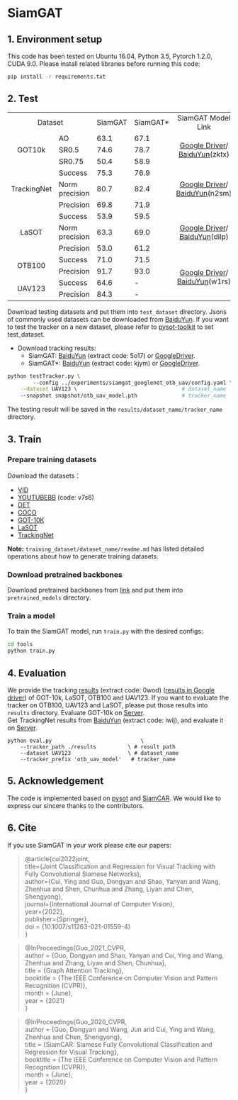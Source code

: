 # SiamGAT

## 1. Environment setup
This code has been tested on Ubuntu 16.04, Python 3.5, Pytorch 1.2.0, CUDA 9.0.
Please install related libraries before running this code: 
```bash
pip install -r requirements.txt
```

## 2. Test

<table>    
    <tr>
        <td colspan="2" align=center> Dataset</td>
        <td align=center>SiamGAT</td>
        <td align=center>SiamGAT*</td>
        <td align=center>SiamGAT Model Link</td>
        <td align=center>SiamGAT* Model Link</td>
    </tr>
    <tr>
        <td rowspan="3" align=center>GOT10k</td>
        <td>AO</td>
        <td>63.1</td> <td>67.1</td>
        <td rowspan="3" align=center>
			<a href="https://drive.google.com/file/d/1g4ETsJF_jtvpn0-6XF0VGxCtg67-EFmc/view?usp=sharing">Google Driver</a>/<br>
			<a href="https://pan.baidu.com/s/1wap-r-57Rl9NGndiSNAfHw">BaiduYun</a>(zktx)
		</td>
        <td rowspan="3" align=center>
			<a href="https://drive.google.com/file/d/19nzlqz9aCswQwnnvc9AS7btAg_uLCTYI/view?usp=sharing">Google Driver</a>/<br>
			<a href="https://pan.baidu.com/s/1P95mpvJGoxJ1KW8EUgfiEQ">BaiduYun</a>(d74o)
		</td>
    </tr>
    <tr>
        <td>SR0.5</td>
        <td>74.6</td> <td>78.7</td>
    </tr>
    <tr>
        <td>SR0.75</td>
        <td>50.4</td> <td>58.9</td>
    </tr>
    <tr>
        <td rowspan="3" align=center>TrackingNet</td>
        <td>Success</td>
        <td>75.3</td> <td>76.9</td>
        <td rowspan="3" align=center>
			<a href="https://drive.google.com/file/d/1D2FSYDepz8LU0D3ZsWPYdEIVpNItgHwl/view?usp=sharing">Google Driver</a>/<br>
			<a href="https://pan.baidu.com/s/1Zst1o1cg_zK9YqN3meJ7Bw">BaiduYun</a>(n2sm)
		</td>
        <td rowspan="3" align=center>
			<a href="https://drive.google.com/file/d/1WgZwzKzxz_qgFke8kY4UspCdXjHYxIPG/view?usp=sharing">Google Driver</a>/<br>
			<a href="https://pan.baidu.com/s/1WyuNhoyqJqBEzDdbMVFrRA">BaiduYun</a>(fxo2)
		</td>
    </tr>
    <tr>
        <td>Norm precision</td>
        <td>80.7</td> <td>82.4</td>
    </tr>
    <tr>
        <td>Precision</td>
        <td>69.8</td> <td>71.9</td>
    </tr>
    <tr>
        <td rowspan="3" align=center>LaSOT</td>
        <td>Success</td>
        <td>53.9</td> <td> 59.5 </td>
        <td rowspan="3" align=center>
			<a href="https://drive.google.com/file/d/167ANy1557rcIsAjuH6_bSS_OFEvgG93s/view?usp=sharing">Google Driver</a>/<br>
			<a href="https://pan.baidu.com/s/17-pG-Mytg4sT330mhd584A">BaiduYun</a>(dilp)
		</td>
        <td rowspan="3" align=center>
			<a href="https://drive.google.com/file/d/1WgZwzKzxz_qgFke8kY4UspCdXjHYxIPG/view?usp=sharing">Google Driver</a>/<br>
			<a href="https://pan.baidu.com/s/1WyuNhoyqJqBEzDdbMVFrRA">BaiduYun</a>(fxo2)
		</td>
    </tr>
    <tr>
        <td>Norm precision</td>
        <td>63.3</td> <td> 69.0 </td>
    </tr>
    <tr>
        <td>Precision</td>
        <td>53.0</td> <td> 61.2 </td>
        <td rowspan="2" align=center> - </td>
    </tr>
    <tr>
        <td rowspan="2" align=center>OTB100</td>
        <td>Success</td>
        <td>71.0</td> <td>71.5</td>
        <td rowspan="4" align=center>
			<a href="https://drive.google.com/file/d/1LKU6DuOzmLGJr-LYm4yXciJwIizbV_Zf/view?usp=sharing">Google Driver</a>/<br>
			<a href="https://pan.baidu.com/s/1nuK-gAX12K96CQpHbHr3tA">BaiduYun</a>(w1rs)
		</td>
        <td rowspan="4" align=center>
			<a href="https://drive.google.com/file/d/1JX7j93R5tQkfxC2NHHUkoIpE2dVGrMe-/view?usp=sharing">Google Driver</a>/<br>
			<a href="https://pan.baidu.com/s/1D_hrPpOPNcFYzaPbAINi_g">BaiduYun</a>(c6c5)
		</td>
    </tr>
    <tr>
        <td>Precision</td>
        <td>91.7</td> <td>93.0</td>
    </tr>
    <tr>
        <td rowspan="2" align=center>UAV123</td>
        <td>Success</td>
        <td>64.6</td> <td> - </td>
    </tr>
    <tr>
        <td>Precision</td>
        <td>84.3</td> <td> - </td>
    </tr>
</table>


Download testing datasets and put them into `test_dataset` directory. Jsons of commonly used datasets can be downloaded from [BaiduYun](https://pan.baidu.com/s/1js0Qhykqqur7_lNRtle1tA#list/path=%2F). If you want to test the tracker on a new dataset, please refer to [pysot-toolkit](https://github.com/StrangerZhang/pysot-toolkit) to set test_dataset.

- Download tracking results: 
    - SiamGAT: [BaiduYun](https://pan.baidu.com/s/1hPqD9lvYfSAgRiQhgIpHSQ) (extract code: 5o17) or [GoogleDriver](https://drive.google.com/file/d/1lq3EOY5bC64Q_1sgggyrWe_WeCryRXgr/view?usp=sharing).
    - SiamGAT*: [BaiduYun](https://pan.baidu.com/s/1dWhUxsJyE37d8PfOdqFR_g) (extract code: kjym) or [GoogleDriver](https://drive.google.com/file/d/19nzlqz9aCswQwnnvc9AS7btAg_uLCTYI/view?usp=sharing).

```bash 
python testTracker.py \    
        --config ../experiments/siamgat_googlenet_otb_uav/config.yaml \
	--dataset UAV123 \                                 # dataset_name
	--snapshot snapshot/otb_uav_model.pth              # tracker_name
```
The testing result will be saved in the `results/dataset_name/tracker_name` directory.

## 3. Train

### Prepare training datasets

Download the datasets：
* [VID](http://image-net.org/challenges/LSVRC/2017/)
* [YOUTUBEBB](https://pan.baidu.com/s/1gQKmi7o7HCw954JriLXYvg) (code: v7s6)
* [DET](http://image-net.org/challenges/LSVRC/2017/)
* [COCO](http://cocodataset.org)
* [GOT-10K](http://got-10k.aitestunion.com/downloads)
* [LaSOT](https://cis.temple.edu/lasot/)
* [TrackingNet](https://tracking-net.org/#downloads)

**Note:** `training_dataset/dataset_name/readme.md` has listed detailed operations about how to generate training datasets.

### Download pretrained backbones
Download pretrained backbones from [link](https://download.pytorch.org/models/inception_v3_google-1a9a5a14.pth) and put them into `pretrained_models` directory.

### Train a model
To train the SiamGAT model, run `train.py` with the desired configs:

```bash
cd tools
python train.py
```

## 4. Evaluation
We provide the tracking [results](https://pan.baidu.com/s/1Ohit3C_hdy70x-JrdGUfeg) (extract code: 0wod) ([results in Google driver](https://drive.google.com/file/d/1GBk_eKOMxo3rdTrmZYzDaG-Nc_j2Cdg6/view?usp=sharing)) of GOT-10k, LaSOT, OTB100 and UAV123. If you want to evaluate the tracker on OTB100, UAV123 and LaSOT, please put those results into  `results` directory. Evaluate GOT-10k on [Server](http://got-10k.aitestunion.com/).   
Get TrackingNet results from [BaiduYun](https://pan.baidu.com/s/1cJkTbhO73KaIfBzFHkonNg) (extract code: iwlj), and evaluate it on [Server](http://eval.tracking-net.org/).
```
python eval.py 	                          \
	--tracker_path ./results          \ # result path
	--dataset UAV123                  \ # dataset_name
	--tracker_prefix 'otb_uav_model'   # tracker_name
```

## 5. Acknowledgement
The code is implemented based on [pysot](https://github.com/STVIR/pysot) and [SiamCAR](https://github.com/ohhhyeahhh/SiamCAR). We would like to express our sincere thanks to the contributors.

## 6. Cite
If you use SiamGAT in your work please cite our papers:

> @article{cui2022joint,  
	title={Joint Classification and Regression for Visual Tracking with Fully Convolutional Siamese Networks},  
	author={Cui, Ying and Guo, Dongyan and Shao, Yanyan and Wang, Zhenhua and Shen, Chunhua and Zhang, Liyan and Chen, Shengyong},  
	journal={International Journal of Computer Vision},  
	year={2022},  
	publisher={Springer},  
	doi = {10.1007/s11263-021-01559-4}  
}

> @InProceedings{Guo_2021_CVPR,  
  author = {Guo, Dongyan and Shao, Yanyan and Cui, Ying and Wang, Zhenhua and Zhang, Liyan and Shen, Chunhua},  
  title = {Graph Attention Tracking},  
  booktitle = {The IEEE Conference on Computer Vision and Pattern Recognition (CVPR)},  
  month = {June},  
  year = {2021}  
}

> @InProceedings{Guo_2020_CVPR,  
   author = {Guo, Dongyan and Wang, Jun and Cui, Ying and Wang, Zhenhua and Chen, Shengyong},  
   title = {SiamCAR: Siamese Fully Convolutional Classification and Regression for Visual Tracking},  
   booktitle = {The IEEE Conference on Computer Vision and Pattern Recognition (CVPR)},  
   month = {June},  
   year = {2020}  
}
